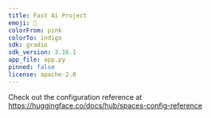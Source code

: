 ```yaml
---
title: Fast Ai Project
emoji: 👀
colorFrom: pink
colorTo: indigo
sdk: gradio
sdk_version: 3.16.1
app_file: app.py
pinned: false
license: apache-2.0
---
```


Check out the configuration reference at https://huggingface.co/docs/hub/spaces-config-reference
